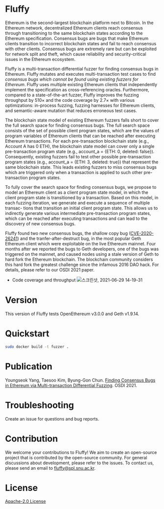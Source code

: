 # Fluffy
Ethereum is the second-largest blockchain platform next to Bitcoin. In the Ethereum network, decentralized Ethereum clients reach consensus through transitioning to the same blockchain states according to the Ethereum specification. Consensus bugs are bugs that make Ethereum clients transition to incorrect blockchain states and fail to reach consensus with other clients. Consensus bugs are extremely rare but can be exploited for network split and theft, which cause reliability and security-critical issues in the Ethereum ecosystem.

Fluffy is a multi-transaction differential fuzzer for finding consensus bugs in Ethereum. Fluffy mutates and executes multi-transaction test cases to find <em>consensus bugs which cannot be found using existing fuzzers for Ethereum</em>. Fluffy uses multiple existing Ethereum clients that independently implement the specification as cross-referencing oracles. Furthermore, compared to a state-of-the-art fuzzer, Fluffy improves the fuzzing throughput by 510× and the code coverage by 2.7× with various optimizations: in-process fuzzing, fuzzing harnesses for Ethereum clients, and semantic-aware mutation that reduces erroneous test cases. 

The blockchain state model of existing Ethereum fuzzers falls short to cover the full search space for finding consensus bugs. The full search space consists of the set of possible client program states, which are the values of program variables of Ethereum clients that can be reached after executing Ethereum transactions. For each pre-transaction blockchain state (e.g., Account A has 0 ETH), the blockchain state model can cover only a single pre-transaction program state (e.g., account_a = {ETH: 0, deleted: false}). Consequently, existing fuzzers fail to test other possible pre-transaction program states (e.g., account_a = {ETH: 3, deleted: true}) that represent the same blockchain state. This leads existing fuzzers to miss consensus bugs which are triggered only when a transaction is applied to such other pre-transaction program states.

To fully cover the search space for finding consensus bugs, we propose to model an Ethereum client as a client program state model, in which the client program state is transitioned by a transaction. Based on this model, in each fuzzing iteration, we generate and execute a sequence of multiple transac- tions that transition an initial client program state. This allows us to indirectly generate various intermediate pre-transaction program states, which can be reached after executing transactions and can lead to the discovery of new consensus bugs.

Fluffy found two new consensus bugs, the shallow copy bug ([CVE-2020-26241](https://nvd.nist.gov/vuln/detail/CVE-2020-26241)) and the tranfer-after-destruct bug, in the most popular Geth Ethereum client which were exploitable on the live Ethereum mainnet. Four months after we reported the bugs to Geth developers, one of the bugs was triggered on the mainnet, and caused nodes using a stale version of Geth to hard fork the Ethereum blockchain. The blockchain community considers this hard fork the greatest challenge since the infamous 2016 DAO hack. For details, please refer to our OSDI 2021 paper.

* Code coverage and throughput
![스크린샷, 2021-06-29 14-19-31](https://user-images.githubusercontent.com/4114572/123741463-0e106d00-d8e5-11eb-94d5-722e38c9030f.png)

# Version

This version of Fluffy tests OpenEthereum v3.0.0 and Geth v1.9.14.

# Quickstart

```bash
sudo docker build -t fuzzer .
```

# Publication

Youngseok Yang, Taesoo Kim, Byung-Gon Chun. [Finding Consensus Bugs in Ethereum via Multi-transaction Differential Fuzzing](https://www.usenix.org/system/files/osdi21-yang.pdf). OSDI 2021.

# Troubleshooting
Create an issue for questions and bug reports.

# Contribution
We welcome your contributions to Fluffy! We aim to create an open-source project that is contributed by the open-source community. For general discussions about development, please refer to the issues. To contact us, please send an email to fluffy@spl.snu.ac.kr.

# License
[Apache-2.0 License](https://github.com/snuspl/fluffy/blob/main/LICENSE)
